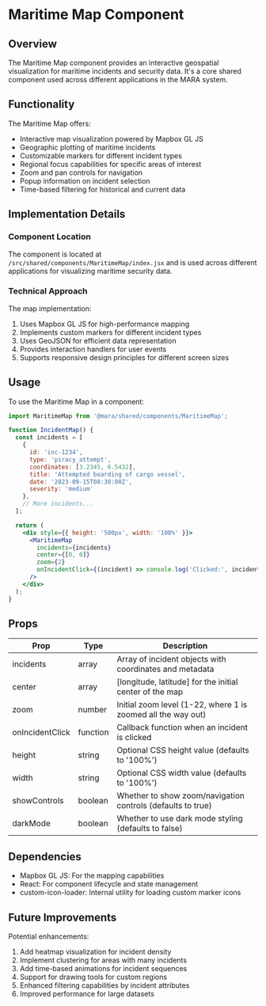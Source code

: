 # Maritime Map Component

## Overview

The Maritime Map component provides an interactive geospatial visualization for maritime incidents and security data. It's a core shared component used across different applications in the MARA system.

## Functionality

The Maritime Map offers:
- Interactive map visualization powered by Mapbox GL JS
- Geographic plotting of maritime incidents
- Customizable markers for different incident types
- Regional focus capabilities for specific areas of interest
- Zoom and pan controls for navigation
- Popup information on incident selection
- Time-based filtering for historical and current data

## Implementation Details

### Component Location

The component is located at `/src/shared/components/MaritimeMap/index.jsx` and is used across different applications for visualizing maritime security data.

### Technical Approach

The map implementation:
1. Uses Mapbox GL JS for high-performance mapping
2. Implements custom markers for different incident types
3. Uses GeoJSON for efficient data representation
4. Provides interaction handlers for user events
5. Supports responsive design principles for different screen sizes

## Usage

To use the Maritime Map in a component:

```jsx
import MaritimeMap from '@mara/shared/components/MaritimeMap';

function IncidentMap() {
  const incidents = [
    {
      id: 'inc-1234',
      type: 'piracy_attempt',
      coordinates: [3.2345, 6.5432],
      title: 'Attempted boarding of cargo vessel',
      date: '2023-09-15T08:30:00Z',
      severity: 'medium'
    },
    // More incidents...
  ];

  return (
    <div style={{ height: '500px', width: '100%' }}>
      <MaritimeMap 
        incidents={incidents}
        center={[0, 0]}
        zoom={2}
        onIncidentClick={(incident) => console.log('Clicked:', incident)}
      />
    </div>
  );
}
```

## Props

| Prop | Type | Description |
|------|------|-------------|
| incidents | array | Array of incident objects with coordinates and metadata |
| center | array | [longitude, latitude] for the initial center of the map |
| zoom | number | Initial zoom level (1-22, where 1 is zoomed all the way out) |
| onIncidentClick | function | Callback function when an incident is clicked |
| height | string | Optional CSS height value (defaults to '100%') |
| width | string | Optional CSS width value (defaults to '100%') |
| showControls | boolean | Whether to show zoom/navigation controls (defaults to true) |
| darkMode | boolean | Whether to use dark mode styling (defaults to false) |

## Dependencies

- Mapbox GL JS: For the mapping capabilities
- React: For component lifecycle and state management
- custom-icon-loader: Internal utility for loading custom marker icons

## Future Improvements

Potential enhancements:

1. Add heatmap visualization for incident density
2. Implement clustering for areas with many incidents
3. Add time-based animations for incident sequences
4. Support for drawing tools for custom regions
5. Enhanced filtering capabilities by incident attributes
6. Improved performance for large datasets